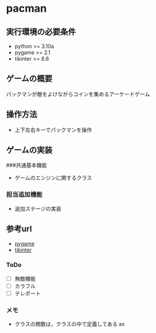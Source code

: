 # pacman
## 実行環境の必要条件
* python >= 3.10a
* pygame >= 2.1
* tikinter >= 8.6

## ゲームの概要
パックマンが敵をよけながらコインを集めるアーケードゲーム
## 操作方法
* 上下左右キーでパックマンを操作
## ゲームの実装
###共通基本機能
* ゲームのエンジンに関するクラス
### 担当追加機能
* 追加ステージの実装
## 参考url
* [pygame](https://www.pygame.org/docs/)
* [tikinter](https://docs.python.org/ja/3/library/tkinter.html)
### ToDo
- [ ] 無敵機能
- [ ] カラフル
- [ ] テレポート
### メモ
* クラスの関数は，クラスの中で定義してある
as
